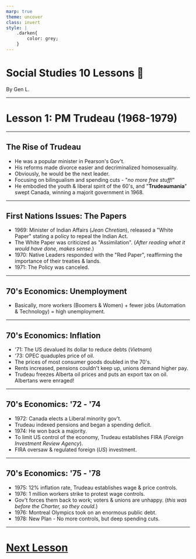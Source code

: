 ```yaml
---
marp: true
theme: uncover
class: invert
style: |
    .darken{
        color: grey;
    }
---
```


# <!--fit-->Social Studies 10 Lessons :book:

<span class="darken">By</span> Gen L.

<!--_footer: In partnership with Hyperion University, 2023-->

---
<!--paginate: true-->
# Lesson 1: PM Trudeau (1968-1979)

---

## The Rise of Trudeau

* He was a popular minister in Pearson's Gov't.
* His reforms made divorce easier and decriminalized homosexuality.
* Obviously, he would be the next leader.
* Focusing on bilingualism and spending cuts - "*no more free stuff!*"
* He embodied the youth & liberal spirit of the 60's, and "**Trudeaumania**" swept Canada, winning a majorit government in 1968.

---

## First Nations Issues: The Papers

* 1969: Minister of Indian Affairs (*Jean Chretian*), released a "White Paper" stating a policy to repeal the Indian Act.
* The White Paper was criticized as "Assimilation". (*After reading what it would have done, makes sense.*)
* 1970: Native Leaders responded with the "Red Paper", reaffirming the importance of their treaties & lands.
* 1971: The Policy was canceled.

---

## 70's Economics: Unemployment

* Basically, more workers (Boomers & Women) + fewer jobs (Automation & Technology) = high unemployment.

---

## 70's Economics: Inflation

* '71: The US devalued its dollar to reduce debts (*Vietnam*)
* '73: OPEC quaduples price of oil.
* The prices of most consumer goods doubled in the 70's.
* Rents increased, pensions couldn't keep up, unions demand higher pay.
* Trudeau freezes Alberta oil prices and puts an export tax on oil. Albertans were enraged!

---

## 70's Economics: '72 - '74

* 1972: Canada elects a Liberal minority gov't.
* Trudeau indexed pensions and began a spending deficit.
* 1974: He won back a majority.
* To limit US control of the economy, Trudeau establishes FIRA (*Foreign Investment Review Agency*).
* FIRA oversaw & regulated foreign (*US*) investment.

---

## 70's Economics: '75 - '78

* 1975: 12% inflation rate, Trudeau establishes wage & price controls.
* 1976: 1 million workers strike to protest wage controls.
* Gov't forces them back to work; voters & unions are unhappy. (*this was before the Charter, so they could.*)
* 1976: Montreal Olympics took on an enormous public debt.
* 1978: New Plan - No more controls, but deep spending cuts.

---

# [Next Lesson <i class="fa-solid fa-circle-arrow-right"></i>](Lesson%202/Lesson%202a%20(The%20FLQ).html) 

<link rel="stylesheet" href="https://cdnjs.cloudflare.com/ajax/libs/font-awesome/6.3.0/css/all.min.css">
